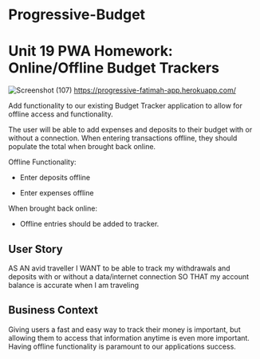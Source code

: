 # Progressive-Budget

# Unit 19 PWA Homework: Online/Offline Budget Trackers
![Screenshot (107)](https://user-images.githubusercontent.com/80806004/132616574-201a62fd-e7c8-458c-b10b-b381d2690a22.png)
https://progressive-fatimah-app.herokuapp.com/

Add functionality to our existing Budget Tracker application to allow for offline access and functionality.

The user will be able to add expenses and deposits to their budget with or without a connection. When entering transactions offline, they should populate the total when brought back online.

Offline Functionality:

  * Enter deposits offline

  * Enter expenses offline

When brought back online:

  * Offline entries should be added to tracker.

## User Story
AS AN avid traveller
I WANT to be able to track my withdrawals and deposits with or without a data/internet connection
SO THAT my account balance is accurate when I am traveling

## Business Context

Giving users a fast and easy way to track their money is important, but allowing them to access that information anytime is even more important. Having offline functionality is paramount to our applications success.


